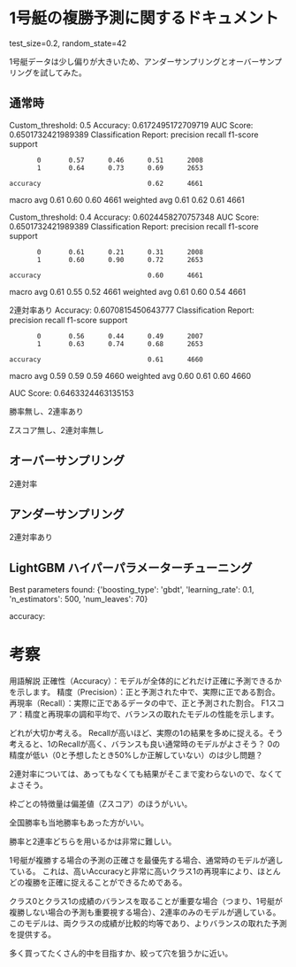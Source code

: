 # 1号艇の複勝予測に関するドキュメント
test_size=0.2, random_state=42

1号艇データは少し偏りが大きいため、アンダーサンプリングとオーバーサンプリングを試してみた。


## 通常時
Custom_threshold: 0.5
Accuracy: 0.6172495172709719
AUC Score: 0.6501732421989389
Classification Report:
              precision    recall  f1-score   support

           0       0.57      0.46      0.51      2008
           1       0.64      0.73      0.69      2653

    accuracy                           0.62      4661
   macro avg       0.61      0.60      0.60      4661
weighted avg       0.61      0.62      0.61      4661

Custom_threshold: 0.4
Accuracy: 0.6024458270757348
AUC Score: 0.6501732421989389
Classification Report:
              precision    recall  f1-score   support

           0       0.61      0.21      0.31      2008
           1       0.60      0.90      0.72      2653

    accuracy                           0.60      4661
   macro avg       0.61      0.55      0.52      4661
weighted avg       0.61      0.60      0.54      4661


2連対率あり
Accuracy: 0.6070815450643777
Classification Report:
              precision    recall  f1-score   support

           0       0.56      0.44      0.49      2007
           1       0.63      0.74      0.68      2653

    accuracy                           0.61      4660
   macro avg       0.59      0.59      0.59      4660
weighted avg       0.60      0.61      0.60      4660

AUC Score: 0.6463324463135153


勝率無し、2連率あり



Zスコア無し、2連対率無し




## オーバーサンプリング



2連対率



## アンダーサンプリング



2連対率あり



## LightGBM ハイパーパラメーターチューニング
Best parameters found: {'boosting_type': 'gbdt', 'learning_rate': 0.1, 'n_estimators': 500, 'num_leaves': 70}

accuracy:


# 考察
用語解説
正確性（Accuracy）：モデルが全体的にどれだけ正確に予測できるかを示します。
精度（Precision）：正と予測された中で、実際に正である割合。
再現率（Recall）：実際に正であるデータの中で、正と予測された割合。
F1スコア：精度と再現率の調和平均で、バランスの取れたモデルの性能を示します。

どれが大切か考える。
Recallが高いほど、実際の1の結果を多めに捉える。そう考えると、1のRecallが高く、バランスも良い通常時のモデルがよさそう？
0の精度が低い（0と予想したとき50%しか正解していない）のは少し問題？

2連対率については、あってもなくても結果がそこまで変わらないので、なくてよさそう。

枠ごとの特徴量は偏差値（Zスコア）のほうがいい。

全国勝率も当地勝率もあった方がいい。


勝率と2連率どちらを用いるかは非常に難しい。

1号艇が複勝する場合の予測の正確さを最優先する場合、通常時のモデルが適している。
これは、高いAccuracyと非常に高いクラス1の再現率により、ほとんどの複勝を正確に捉えることができるためである。

クラス0とクラス1の成績のバランスを取ることが重要な場合（つまり、1号艇が複勝しない場合の予測も重要視する場合）、2連率のみのモデルが適している。
このモデルは、両クラスの成績が比較的均等であり、よりバランスの取れた予測を提供する。

多く買ってたくさん的中を目指すか、絞って穴を狙うかに近い。





